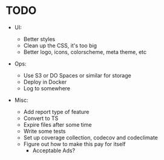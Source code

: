 # TODO

* UI:
  * Better styles
  * Clean up the CSS, it's too big
  * Better logo, icons, colorscheme, meta theme, etc

* Ops:
  * Use S3 or DO Spaces or similar for storage
  * Deploy in Docker
  * Log to somewhere

* Misc:
  * Add report type of feature
  * Convert to TS
  * Expire files after some time
  * Write some tests
  * Set up coverage collection, codecov and codeclimate
  * Figure out how to make this pay for itself
    * Acceptable Ads?
